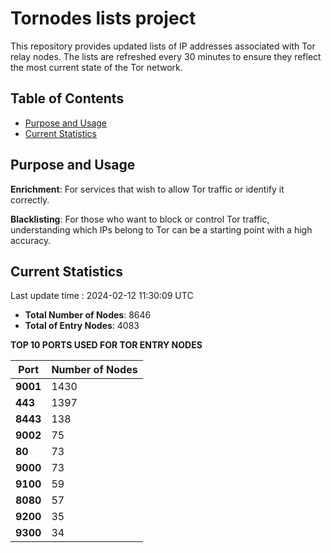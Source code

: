 # Tornodes lists project

This repository provides updated lists of IP addresses associated with Tor relay nodes. The lists are refreshed every 30 minutes to ensure they reflect the most current state of the Tor network.

## Table of Contents

- [Purpose and Usage](#purpose-and-usage)
- [Current Statistics](#current-statistics)


## Purpose and Usage

**Enrichment**: For services that wish to allow Tor traffic or identify it correctly.

**Blacklisting**: For those who want to block or control Tor traffic, understanding which IPs belong to Tor can be a starting point with a high accuracy.

## Current Statistics

Last update time : 2024-02-12 11:30:09 UTC

- **Total Number of Nodes**: 8646
- **Total of Entry Nodes**: 4083

**TOP 10 PORTS USED FOR TOR ENTRY NODES**

| **Port** | **Number of Nodes** |
|------|-----------------|
| **9001**   | 1430  |
| **443**   | 1397  |
| **8443**   | 138  |
| **9002**   | 75  |
| **80**   | 73  |
| **9000**   | 73  |
| **9100**   | 59  |
| **8080**   | 57  |
| **9200**   | 35  |
| **9300**   | 34  |

